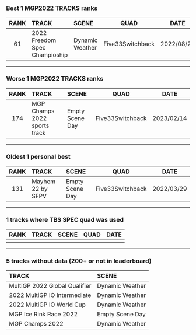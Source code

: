 ### Best 1 MGP2022 TRACKS ranks
|RANK|TRACK|SCENE|QUAD|DATE|
|:---:|:---|:---|:---:|:---:|
|61|2022 Freedom Spec Champioship|Dynamic Weather|Five33Switchback|2022/08/24|
---
### Worse 1 MGP2022 TRACKS ranks
|RANK|TRACK|SCENE|QUAD|DATE|
|:---:|:---|:---|:---:|:---:|
|174|MGP Champs 2022 sports track|Empty Scene Day|Five33Switchback|2023/02/14|
---
### Oldest 1 personal best
|RANK|TRACK|SCENE|QUAD|DATE|
|:---:|:---|:---|:---:|:---:|
|131|Mayhem 22 by SFPV|Empty Scene Day|Five33Switchback|2022/03/29|
---
### 1 tracks where TBS SPEC quad was used
|RANK|TRACK|SCENE|QUAD|DATE|
|:---:|:---|:---|:---:|:---:|
||||||
---
### 5 tracks without data (200+ or not in leaderboard)
|TRACK|SCENE|
|:---|:---|
|MultiGP 2022 Global Qualifier|Dynamic Weather|
|2022 MultiGP IO Intermediate|Dynamic Weather|
|2022 MultiGP IO World Cup|Dynamic Weather|
|MGP Ice Rink Race 2022|Empty Scene Day|
|MGP Champs 2022|Dynamic Weather|

